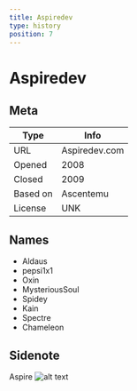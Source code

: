 ```yaml
---
title: Aspiredev
type: history
position: 7
---
```

# Aspiredev

## Meta

| Type | Info |
| ------------- | ------------- | 
| URL | Aspiredev.com | 
| Opened | 2008 | 
| Closed | 2009 | 
| Based on | Ascentemu | 
| License | UNK |

## Names
* Aldaus
* pepsi1x1
* Oxin
* MysteriousSoul
* Spidey
* Kain
* Spectre
* Chameleon
 
## Sidenote
Aspire
![alt text](/Wiki/images/Aspire_med.png "Aspire logo")
